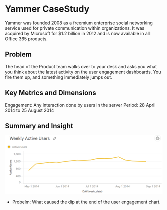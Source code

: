 # Yammer CaseStudy

Yammer was founded 2008 as a freemium enterprise social networking service used for private communication within organizations. It was acquired by Microsoft for $1.2 billion in 2012 and is now available in all Office 365 products.


## Problem
The	head	of	the	Product	team	walks	over	to	your	desk	and	asks	you	what	you	think	about	the	latest	activity	on	the	user engagement	dashboards.	You	fire	them	up,	and	something	immediately	jumps	out.

## Key Metrics and Dimensions
Engagement: Any interaction done by users in the server
Period: 28 April 2014 to 25 August 2014


## Summary and Insight
![Alt text](Weekly_user_engagement.png)
 - Probelm: What	caused	the	dip	at	the	end	of the	user engagement chart.
 
